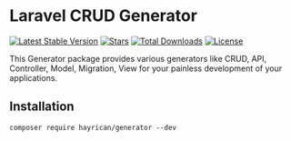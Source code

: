# Laravel CRUD Generator


[![Latest Stable Version](https://poser.pugx.org/hayrican/generator/version)](https://packagist.org/packages/hayrican/generator)
[![Stars](https://img.shields.io/github/stars/hayrican/generator.svg?style=flat-square)](https://github.com/HayriCan/generator/stargazers)
[![Total Downloads](https://poser.pugx.org/hayrican/generator/downloads)](https://packagist.org/packages/hayrican/generator)
[![License](https://poser.pugx.org/hayrican/generator/license)](https://packagist.org/packages/hayrican/generator)

This Generator package provides various generators like CRUD, API, Controller, Model, Migration, View for your painless development of your applications.


## Installation
```
composer require hayrican/generator --dev
```
